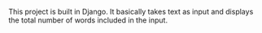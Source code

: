 This project is built in Django. It basically takes text as input and displays the total number of words included in the input.
